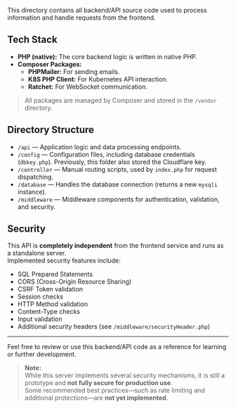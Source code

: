 This directory contains all backend/API source code used to process information and handle requests from the frontend.

## Tech Stack

- **PHP (native):** The core backend logic is written in native PHP.
- **Composer Packages:**
  - **PHPMailer:** For sending emails.
  - **K8S PHP Client:** For Kubernetes API interaction.
  - **Ratchet:** For WebSocket communication.

> All packages are managed by Composer and stored in the `/vendor` directory.

## Directory Structure

- `/api` — Application logic and data processing endpoints.
- `/config` — Configuration files, including database credentials (`dbkey.php`). Previously, this folder also stored the Cloudflare key.
- `/controller` — Manual routing scripts, used by `index.php` for request dispatching.
- `/database` — Handles the database connection (returns a new `mysqli` instance).
- `/middleware` — Middleware components for authentication, validation, and security.

## Security

This API is **completely independent** from the frontend service and runs as a standalone server.  
Implemented security features include:

- SQL Prepared Statements
- CORS (Cross-Origin Resource Sharing)
- CSRF Token validation
- Session checks
- HTTP Method validation
- Content-Type checks
- Input validation
- Additional security headers (see `/middleware/securityHeader.php`)

---

Feel free to review or use this backend/API code as a reference for learning or further development.

> **Note:**  
> While this server implements several security mechanisms, it is still a prototype and **not fully secure for production use**.  
> Some recommended best practices—such as rate limiting and additional protections—are **not yet implemented**.
